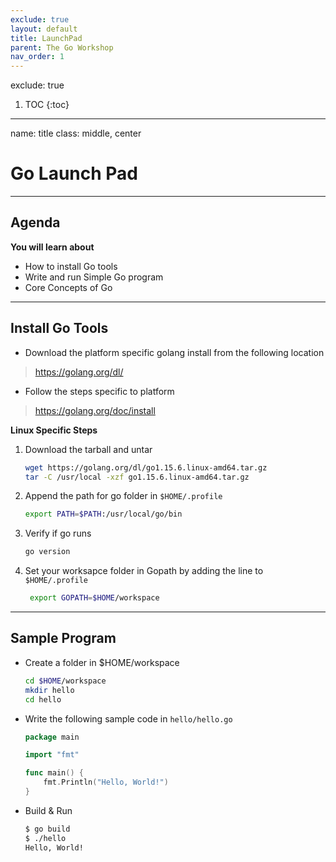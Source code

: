 ```yaml
---
exclude: true
layout: default
title: LaunchPad
parent: The Go Workshop
nav_order: 1
---
```


exclude: true
1. TOC
{:toc}

---
name: title
class: middle, center
# Go Launch Pad

---
## Agenda
**You will learn about**
* How to install Go tools
* Write and run Simple Go program
* Core Concepts of Go

---
## Install Go Tools
* Download the platform specific golang install from the following location
> https://golang.org/dl/

* Follow the steps specific to platform
> https://golang.org/doc/install

**Linux Specific Steps**
1. Download the tarball and untar
    ```bash
    wget https://golang.org/dl/go1.15.6.linux-amd64.tar.gz
    tar -C /usr/local -xzf go1.15.6.linux-amd64.tar.gz
    ```
2. Append the path for go folder in `$HOME/.profile`
    ```bash
    export PATH=$PATH:/usr/local/go/bin
    ```
3. Verify if go runs
    ```bash
    go version
    ```
4. Set your worksapce folder in Gopath by adding the line to `$HOME/.profile`
    ```bash
     export GOPATH=$HOME/workspace
    ```

---
## Sample Program
* Create a folder in $HOME/workspace
    ```bash
    cd $HOME/workspace
    mkdir hello
    cd hello
    ```

* Write the following sample code in `hello/hello.go`
    ```go
    package main
    
    import "fmt"
    
    func main() {
        fmt.Println("Hello, World!")
    }
    ```

* Build & Run
    ```bash
    $ go build
    $ ./hello
    Hello, World!
    ```
